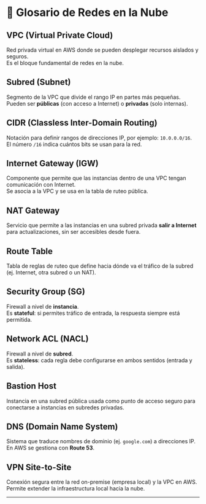 # 📖 Glosario de Redes en la Nube

## VPC (Virtual Private Cloud)
Red privada virtual en AWS donde se pueden desplegar recursos aislados y seguros.  
Es el bloque fundamental de redes en la nube.

## Subred (Subnet)
Segmento de la VPC que divide el rango IP en partes más pequeñas.  
Pueden ser **públicas** (con acceso a Internet) o **privadas** (solo internas).

## CIDR (Classless Inter-Domain Routing)
Notación para definir rangos de direcciones IP, por ejemplo: `10.0.0.0/16`.  
El número `/16` indica cuántos bits se usan para la red.

## Internet Gateway (IGW)
Componente que permite que las instancias dentro de una VPC tengan comunicación con Internet.  
Se asocia a la VPC y se usa en la tabla de ruteo pública.

## NAT Gateway
Servicio que permite a las instancias en una subred privada **salir a Internet** para actualizaciones, sin ser accesibles desde fuera.  

## Route Table
Tabla de reglas de ruteo que define hacia dónde va el tráfico de la subred (ej. Internet, otra subred o un NAT).

## Security Group (SG)
Firewall a nivel de **instancia**.  
Es **stateful**: si permites tráfico de entrada, la respuesta siempre está permitida.

## Network ACL (NACL)
Firewall a nivel de **subred**.  
Es **stateless**: cada regla debe configurarse en ambos sentidos (entrada y salida).

## Bastion Host
Instancia en una subred pública usada como punto de acceso seguro para conectarse a instancias en subredes privadas.

## DNS (Domain Name System)
Sistema que traduce nombres de dominio (ej. `google.com`) a direcciones IP.  
En AWS se gestiona con **Route 53**.

## VPN Site-to-Site
Conexión segura entre la red on-premise (empresa local) y la VPC en AWS.  
Permite extender la infraestructura local hacia la nube.

---
